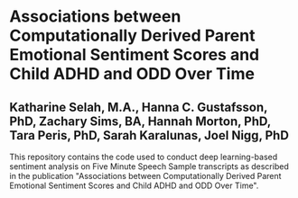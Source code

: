 # Associations between Computationally Derived Parent Emotional Sentiment Scores and Child ADHD and ODD Over Time
## Katharine Selah, M.A., Hanna C. Gustafsson, PhD, Zachary Sims, BA, Hannah Morton, PhD,  Tara Peris, PhD, Sarah Karalunas, Joel Nigg, PhD

This repository contains the code used to conduct deep learning-based sentiment analysis on Five Minute Speech Sample transcripts as described in the publication "Associations between Computationally Derived Parent Emotional Sentiment Scores and Child ADHD and ODD Over Time".
